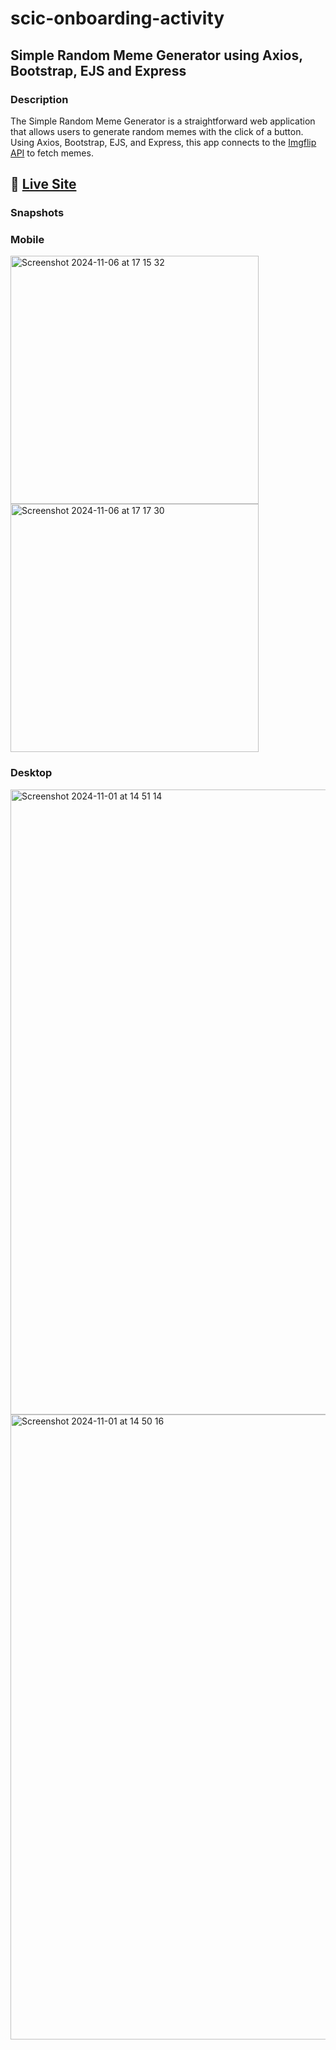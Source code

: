 # scic-onboarding-activity

## Simple Random Meme Generator using Axios, Bootstrap, EJS and Express

### Description
The Simple Random Meme Generator is a straightforward web application that allows users to generate random memes with the click of a button. Using Axios, Bootstrap, EJS, and Express, this app connects to the [Imgflip API](https://imgflip.com/api) to fetch memes.

## 🛜 [Live Site](https://princess-meme-generator.onrender.com/) 

### Snapshots
### Mobile
<img width="397" alt="Screenshot 2024-11-06 at 17 15 32" src="https://github.com/user-attachments/assets/4c4d5039-6e83-4dc5-8900-c7076f400248">
<img width="397" alt="Screenshot 2024-11-06 at 17 17 30" src="https://github.com/user-attachments/assets/cd686275-6e1f-4fa3-b7c0-6271d0ea93e9">

### Desktop
<img width="1000" alt="Screenshot 2024-11-01 at 14 51 14" src="https://github.com/user-attachments/assets/e7ac7fdf-1bc7-4804-81d7-37b438dee855">
<img width="1000" alt="Screenshot 2024-11-01 at 14 50 16" src="https://github.com/user-attachments/assets/8ab33be7-2eb3-42f8-b12d-747afae3f235">
